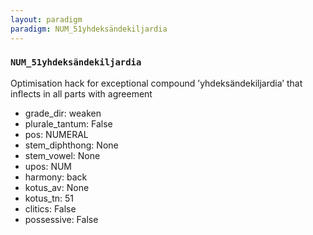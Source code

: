 ```yaml
---
layout: paradigm
paradigm: NUM_51yhdeksändekiljardia
---
```

### ` NUM_51yhdeksändekiljardia `

Optimisation hack for exceptional compound ’yhdeksändekiljardia’ that inflects in all parts with agreement
* grade_dir: weaken
* plurale_tantum: False
* pos: NUMERAL
* stem_diphthong: None
* stem_vowel: None
* upos: NUM
* harmony: back
* kotus_av: None
* kotus_tn: 51
* clitics: False
* possessive: False
